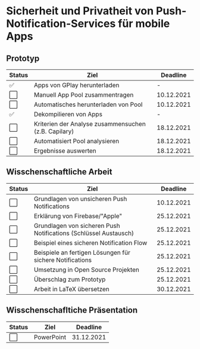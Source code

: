 # Sicherheit und Privatheit von Push-Notification-Services für mobile Apps

## Prototyp

| Status | Ziel                                                 | Deadline   |
| ------ | ---------------------------------------------------- | ---------- |
| ✅     | Apps von GPlay herunterladen                         | -          |
| ⬜     | Manuell App Pool zusammentragen                      | 10.12.2021 |
| ⬜     | Automatisches herunterladen von Pool                 | 10.12.2021 |
| ✅     | Dekompilieren von Apps                               | -          |
| ⬜     | Kriterien der Analyse zusammensuchen (z.B. Capilary) | 18.12.2021 |
| ⬜     | Automatisiert Pool analysieren                       | 18.12.2021 |
| ⬜     | Ergebnisse auswerten                                 | 18.12.2021 |

## Wisschenschaftliche Arbeit

| Status | Ziel                                                             | Deadline   |
| ------ | ---------------------------------------------------------------- | ---------- |
| ⬜     | Grundlagen von unsicheren Push Notifications                     | 10.12.2021 |
| ⬜     | Erklärung von Firebase/"Apple"                                   | 25.12.2021 |
| ⬜     | Grundlagen von sicheren Push Notifications (Schlüssel Austausch) | 25.12.2021 |
| ⬜     | Beispiel eines sicheren Notification Flow                        | 25.12.2021 |
| ⬜     | Beispiele an fertigen Lösungen für sichere Notifications         | 25.12.2021 |
| ⬜     | Umsetzung in Open Source Projekten                               | 25.12.2021 |
| ⬜     | Überschlag zum Prototyp                                          | 25.12.2021 |
| ⬜     | Arbeit in LaTeX übersetzen                                       | 30.12.2021 |

## Wisschenschafltiche Präsentation

| Status | Ziel       | Deadline   |
| ------ | ---------- | ---------- |
| ⬜     | PowerPoint | 31.12.2021 |
